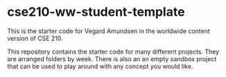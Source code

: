 # cse210-ww-student-template
This is the starter code for Vegard Amundsen in the worldwide content version of CSE 210.

This repository contains the starter code for many different projects. They are arranged folders by week. There is also an an empty sandbox project that can be used to play around with any concept you would like.

